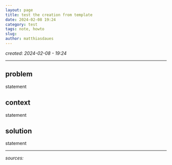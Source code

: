```yaml
---
layout: page
title: test the creation from template
date: 2024-02-08 19:24
category: test
tags: note, howto
slug: 
author: matthiasdaues
---
```


*created:  2024-02-08 - 19:24*

---

## problem

statement

## context
 
statement

## solution

statement


---

*sources:*
